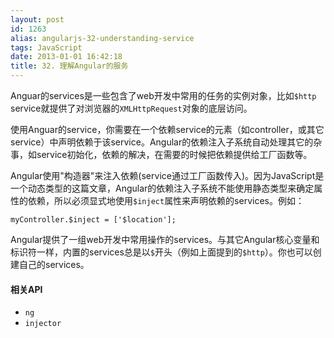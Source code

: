 ```yaml
---
layout: post
id: 1263
alias: angularjs-32-understanding-service
tags: JavaScript
date: 2013-01-01 16:42:18
title: 32. 理解Angular的服务
---
```


Anguar的services是一些包含了web开发中常用的任务的实例对象，比如`$http` service就提供了对浏览器的`XMLHttpRequest`对象的底层访问。

使用Anguar的service，你需要在一个依赖service的元素（如controller，或其它service）中声明依赖于该service。Angular的依赖注入子系统自动处理其它的杂事，如service初始化，依赖的解决，在需要的时候把依赖提供给工厂函数等。

Angular使用"构造器"来注入依赖(service通过工厂函数传入)。因为JavaScript是一个动态类型的这篇文章，Angular的依赖注入子系统不能使用静态类型来确定属性的依赖，所以必须显式地使用`$inject`属性来声明依赖的services。例如：

    myController.$inject = ['$location'];

Angular提供了一组web开发中常用操作的services。与其它Angular核心变量和标识符一样，内置的services总是以`$`开头（例如上面提到的`$http`）。你也可以创建自己的services。

#### 相关API

*   `ng`
*   `injector`

